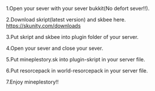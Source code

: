 1.Open your sever with your sever bukkit(No defort sever!!).

2.Download skript(latest version) and skbee here. https://skunity.com/downloads

3.Put skript and skbee into plugin folder of your server.

4.Open your sever and close your sever.

5.Put mineplestory.sk into plugin-skript in your server file.

6.Put resorcepack in world-resorcepack in your server file.

7.Enjoy mineplestory!!
